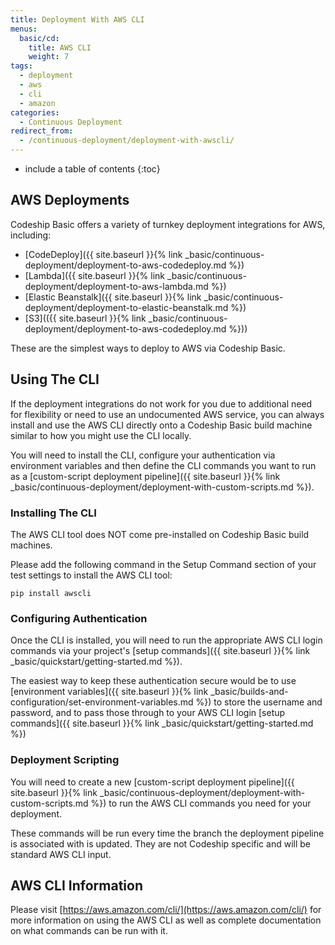 ```yaml
---
title: Deployment With AWS CLI
menus:
  basic/cd:
    title: AWS CLI
    weight: 7
tags:
  - deployment
  - aws
  - cli
  - amazon
categories:
  - Continuous Deployment    
redirect_from:
  - /continuous-deployment/deployment-with-awscli/
---
```


* include a table of contents
{:toc}

## AWS Deployments

Codeship Basic offers a variety of turnkey deployment integrations for AWS, including:


- [CodeDeploy]({{ site.baseurl }}{% link _basic/continuous-deployment/deployment-to-aws-codedeploy.md %})
- [Lambda]({{ site.baseurl }}{% link _basic/continuous-deployment/deployment-to-aws-lambda.md %})
- [Elastic Beanstalk]({{ site.baseurl }}{% link _basic/continuous-deployment/deployment-to-elastic-beanstalk.md %})
- [S3](({{ site.baseurl }}{% link _basic/continuous-deployment/deployment-to-aws-codedeploy.md %}))

These are the simplest ways to deploy to AWS via Codeship Basic.

## Using The CLI

If the deployment integrations do not work for you due to additional need for flexibility or need to use an undocumented AWS service, you can always install and use the AWS CLI directly onto a Codeship Basic build machine similar to how you might use the CLI locally.

You will need to install the CLI, configure your authentication via environment variables and then define the CLI commands you want to run as a [custom-script deployment pipeline]({{ site.baseurl }}{% link _basic/continuous-deployment/deployment-with-custom-scripts.md %}).

### Installing The CLI

The AWS CLI tool does NOT come pre-installed on Codeship Basic build machines.

Please add the following command in the Setup Command section of your test settings to install the AWS CLI tool:

```shell
pip install awscli
```

### Configuring Authentication

Once the CLI is installed, you will need to run the appropriate AWS CLI login commands via your project's [setup commands]({{ site.baseurl }}{% link _basic/quickstart/getting-started.md %}).

The easiest way to keep these authentication secure would be to use [environment variables]({{ site.baseurl }}{% link _basic/builds-and-configuration/set-environment-variables.md %}) to store the username and password, and to pass those through to your AWS CLI login [setup commands]({{ site.baseurl }}{% link _basic/quickstart/getting-started.md %})

### Deployment Scripting

You will need to create a new [custom-script deployment pipeline]({{ site.baseurl }}{% link _basic/continuous-deployment/deployment-with-custom-scripts.md %}) to run the AWS CLI commands you need for your deployment.

These commands will be run every time the branch the deployment pipeline is associated with is updated. They are not Codeship specific and will be standard AWS CLI input.

## AWS CLI Information

Please visit [https://aws.amazon.com/cli/](https://aws.amazon.com/cli/) for more information on using the AWS CLI as well as complete documentation on what commands can be run with it.
